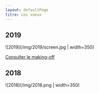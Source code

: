 ```yaml
---
layout: defaultPage
titre: Les voeux
---
```


## 2019

![2019](/img/2019/screen.jpg | width=350)

[Consulter le making-off](/2019/)

## 2018

![2018](/img/2018.png | width=350)

